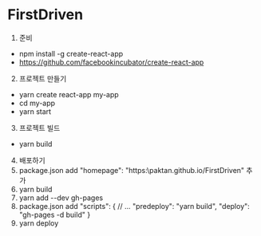 # FirstDriven

1. 준비
 - npm install -g create-react-app
 - https://github.com/facebookincubator/create-react-app

2. 프로젝트 만들기
 - yarn create react-app my-app
 - cd my-app
 - yarn start

3. 프로젝트 빌드
 - yarn build

4. 배포하기
 1. package.json add "homepage": "https:\\paktan.github.io/FirstDriven" 추가
 2. yarn build
 3. yarn add --dev gh-pages
 4. package.json add 
    "scripts": {
      // ...
      "predeploy": "yarn build",
      "deploy": "gh-pages -d build"
    }
 5. yarn deploy
